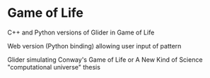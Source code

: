Game of Life 
================
C++ and Python versions of Glider in Game of Life

Web version (Python binding) allowing user input of pattern

Glider simulating Conway's Game of Life or A New Kind of Science "computational universe" thesis